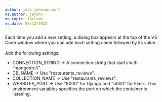```yaml
---
author: jess-johnson-msft
ms.author: jejohn
ms.topic: include
ms.date: 07/12/2022
---
```


Each time you add a new setting, a dialog box appears at the top of the VS Code window where you can add each setting name followed by its value.
<br><br>
Add the following settings:

* CONNECTION_STRING &rarr; A connection string that starts with "mongodb://".
* DB_NAME &rarr; Use "restaurants_reviews".
* COLLECTION_NAME &rarr; Use "restaurants_reviews".
* WEBSITES_PORT &rarr; Use "8000" for Django and "5000" for Flask. This environment variables specifies the port on which the container is listening.

